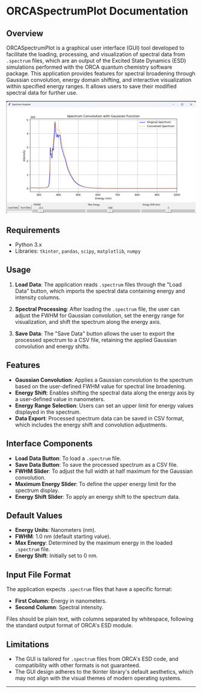 # ORCASpectrumPlot Documentation

## Overview

ORCASpectrumPlot is a graphical user interface (GUI) tool developed to facilitate the loading, processing, and visualization of spectral data from `.spectrum` files, which are an output of the Excited State Dynamics (ESD) simulations performed with the ORCA quantum chemistry software package. This application provides features for spectral broadening through Gaussian convolution, energy domain shifting, and interactive visualization within specified energy ranges. It allows users to save their modified spectral data for further use.

![ORCASpectrumPlot GUI](https://github.com/HenriqueCSJ/ORCASpectrumPlot/blob/main/img/window.png?raw=true)

## Requirements

- Python 3.x
- Libraries: `tkinter`, `pandas`, `scipy`, `matplotlib`, `numpy`

## Usage

1. **Load Data**: The application reads `.spectrum` files through the "Load Data" button, which imports the spectral data containing energy and intensity columns.

2. **Spectral Processing**: After loading the `.spectrum` file, the user can adjust the FWHM for Gaussian convolution, set the energy range for visualization, and shift the spectrum along the energy axis.

3. **Save Data**: The "Save Data" button allows the user to export the processed spectrum to a CSV file, retaining the applied Gaussian convolution and energy shifts.

## Features

- **Gaussian Convolution**: Applies a Gaussian convolution to the spectrum based on the user-defined FWHM value for spectral line broadening.
- **Energy Shift**: Enables shifting the spectral data along the energy axis by a user-defined value in nanometers.
- **Energy Range Selection**: Users can set an upper limit for energy values displayed in the spectrum.
- **Data Export**: Processed spectrum data can be saved in CSV format, which includes the energy shift and convolution adjustments.

## Interface Components

- **Load Data Button**: To load a `.spectrum` file.
- **Save Data Button**: To save the processed spectrum as a CSV file.
- **FWHM Slider**: To adjust the full width at half maximum for the Gaussian convolution.
- **Maximum Energy Slider**: To define the upper energy limit for the spectrum display.
- **Energy Shift Slider**: To apply an energy shift to the spectrum data.

## Default Values

- **Energy Units**: Nanometers (nm).
- **FWHM**: 1.0 nm (default starting value).
- **Max Energy**: Determined by the maximum energy in the loaded `.spectrum` file.
- **Energy Shift**: Initially set to 0 nm.

## Input File Format

The application expects `.spectrum` files that have a specific format:
- **First Column**: Energy in nanometers.
- **Second Column**: Spectral intensity.

Files should be plain text, with columns separated by whitespace, following the standard output format of ORCA's ESD module.

## Limitations

- The GUI is tailored for `.spectrum` files from ORCA's ESD code, and compatibility with other formats is not guaranteed.
- The GUI design adheres to the tkinter library's default aesthetics, which may not align with the visual themes of modern operating systems.

---
